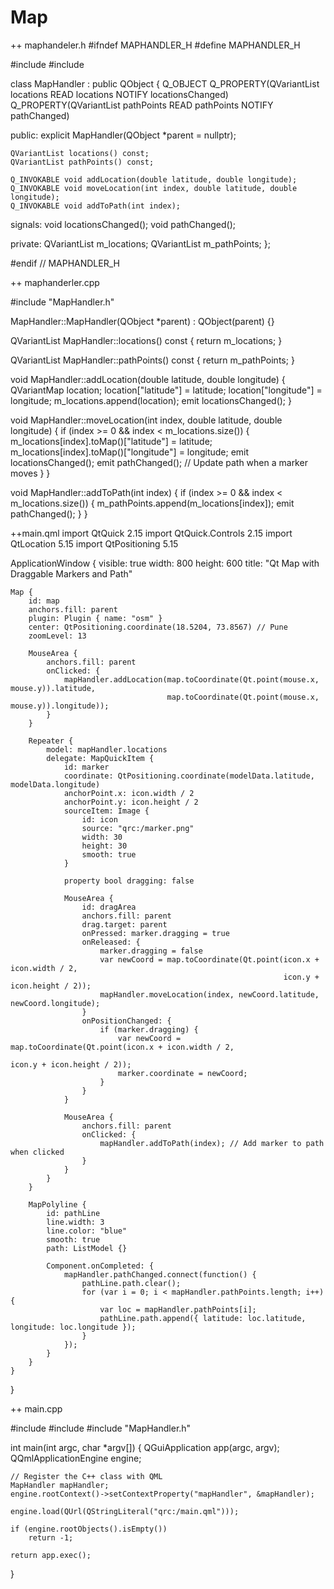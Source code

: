 # Map
++ maphandeler.h
#ifndef MAPHANDLER_H
#define MAPHANDLER_H

#include <QObject>
#include <QVariantList>

class MapHandler : public QObject {
    Q_OBJECT
    Q_PROPERTY(QVariantList locations READ locations NOTIFY locationsChanged)
    Q_PROPERTY(QVariantList pathPoints READ pathPoints NOTIFY pathChanged)

public:
    explicit MapHandler(QObject *parent = nullptr);

    QVariantList locations() const;
    QVariantList pathPoints() const;

    Q_INVOKABLE void addLocation(double latitude, double longitude);
    Q_INVOKABLE void moveLocation(int index, double latitude, double longitude);
    Q_INVOKABLE void addToPath(int index);

signals:
    void locationsChanged();
    void pathChanged();

private:
    QVariantList m_locations;
    QVariantList m_pathPoints;
};

#endif // MAPHANDLER_H

++ maphanderler.cpp

#include "MapHandler.h"

MapHandler::MapHandler(QObject *parent) : QObject(parent) {}

QVariantList MapHandler::locations() const {
    return m_locations;
}

QVariantList MapHandler::pathPoints() const {
    return m_pathPoints;
}

void MapHandler::addLocation(double latitude, double longitude) {
    QVariantMap location;
    location["latitude"] = latitude;
    location["longitude"] = longitude;
    m_locations.append(location);
    emit locationsChanged();
}

void MapHandler::moveLocation(int index, double latitude, double longitude) {
    if (index >= 0 && index < m_locations.size()) {
        m_locations[index].toMap()["latitude"] = latitude;
        m_locations[index].toMap()["longitude"] = longitude;
        emit locationsChanged();
        emit pathChanged(); // Update path when a marker moves
    }
}

void MapHandler::addToPath(int index) {
    if (index >= 0 && index < m_locations.size()) {
        m_pathPoints.append(m_locations[index]);
        emit pathChanged();
    }
}

++main.qml
import QtQuick 2.15
import QtQuick.Controls 2.15
import QtLocation 5.15
import QtPositioning 5.15

ApplicationWindow {
    visible: true
    width: 800
    height: 600
    title: "Qt Map with Draggable Markers and Path"

    Map {
        id: map
        anchors.fill: parent
        plugin: Plugin { name: "osm" }
        center: QtPositioning.coordinate(18.5204, 73.8567) // Pune
        zoomLevel: 13

        MouseArea {
            anchors.fill: parent
            onClicked: {
                mapHandler.addLocation(map.toCoordinate(Qt.point(mouse.x, mouse.y)).latitude,
                                       map.toCoordinate(Qt.point(mouse.x, mouse.y)).longitude));
            }
        }

        Repeater {
            model: mapHandler.locations
            delegate: MapQuickItem {
                id: marker
                coordinate: QtPositioning.coordinate(modelData.latitude, modelData.longitude)
                anchorPoint.x: icon.width / 2
                anchorPoint.y: icon.height / 2
                sourceItem: Image {
                    id: icon
                    source: "qrc:/marker.png"
                    width: 30
                    height: 30
                    smooth: true
                }

                property bool dragging: false

                MouseArea {
                    id: dragArea
                    anchors.fill: parent
                    drag.target: parent
                    onPressed: marker.dragging = true
                    onReleased: {
                        marker.dragging = false
                        var newCoord = map.toCoordinate(Qt.point(icon.x + icon.width / 2, 
                                                                 icon.y + icon.height / 2));
                        mapHandler.moveLocation(index, newCoord.latitude, newCoord.longitude);
                    }
                    onPositionChanged: {
                        if (marker.dragging) {
                            var newCoord = map.toCoordinate(Qt.point(icon.x + icon.width / 2, 
                                                                     icon.y + icon.height / 2));
                            marker.coordinate = newCoord;
                        }
                    }
                }

                MouseArea {
                    anchors.fill: parent
                    onClicked: {
                        mapHandler.addToPath(index); // Add marker to path when clicked
                    }
                }
            }
        }

        MapPolyline {
            id: pathLine
            line.width: 3
            line.color: "blue"
            smooth: true
            path: ListModel {}

            Component.onCompleted: {
                mapHandler.pathChanged.connect(function() {
                    pathLine.path.clear();
                    for (var i = 0; i < mapHandler.pathPoints.length; i++) {
                        var loc = mapHandler.pathPoints[i];
                        pathLine.path.append({ latitude: loc.latitude, longitude: loc.longitude });
                    }
                });
            }
        }
    }
}

++ main.cpp

#include <QGuiApplication>
#include <QQmlApplicationEngine>
#include "MapHandler.h"

int main(int argc, char *argv[]) {
    QGuiApplication app(argc, argv);
    QQmlApplicationEngine engine;

    // Register the C++ class with QML
    MapHandler mapHandler;
    engine.rootContext()->setContextProperty("mapHandler", &mapHandler);

    engine.load(QUrl(QStringLiteral("qrc:/main.qml")));

    if (engine.rootObjects().isEmpty())
        return -1;

    return app.exec();
}
